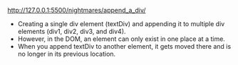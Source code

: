 http://127.0.0.1:5500/nightmares/append_a_div/


- Creating a single div element (textDiv) and appending it to multiple div elements (div1, div2, div3, and div4).
- However, in the DOM, an element can only exist in one place at a time. 
- When you append textDiv to another element, it gets moved there and is no longer in its previous location.
